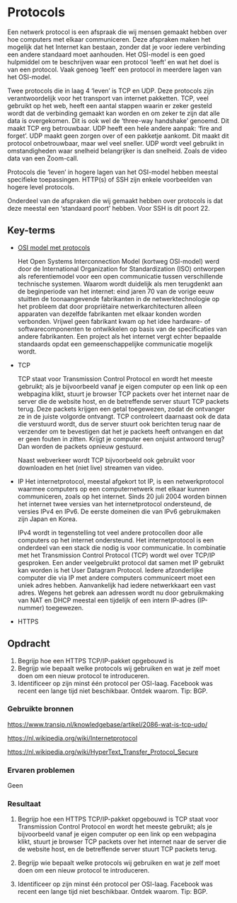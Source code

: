 # Protocols

Een netwerk protocol is een afspraak die wij mensen gemaakt hebben over hoe computers met elkaar communiceren. Deze afspraken maken het mogelijk dat het Internet kan bestaan, zonder dat je voor iedere verbinding een andere standaard moet aanhouden.
Het OSI-model is een goed hulpmiddel om te beschrijven waar een protocol ‘leeft’ en wat het doel is van een protocol. Vaak genoeg ‘leeft’ een protocol in meerdere lagen van het OSI-model.

Twee protocols die in laag 4 ‘leven’ is TCP en UDP. Deze protocols zijn verantwoordelijk voor het transport van internet pakketten. 
TCP, veel gebruikt op het web, heeft een aantal stappen waarin er zeker gesteld wordt dat de verbinding gemaakt kan worden en om zeker te zijn dat alle data is overgekomen. Dit is ook wel de ‘three-way handshake’ genoemd. Dit maakt TCP erg betrouwbaar.
UDP heeft een hele andere aanpak: ‘fire and forget’. UDP maakt geen zorgen over of een pakketje aankomt. Dit maakt dit protocol onbetrouwbaar, maar wel veel sneller. UDP wordt veel gebruikt in omstandigheden waar snelheid belangrijker is dan snelheid. Zoals de video data van een Zoom-call.

Protocols die ‘leven’ in hogere lagen van het OSI-model hebben meestal specifieke toepassingen. HTTP(s) of SSH zijn enkele voorbeelden van hogere level protocols.

Onderdeel van de afspraken die wij gemaakt hebben over protocols is dat deze meestal een ‘standaard poort’ hebben. Voor SSH is dit poort 22.

## Key-terms

- [OSI model met protocols](https://www.strato.nl/server/wat-is-het-osi-model/)

    Het Open Systems Interconnection Model (kortweg OSI-model) werd door de International Organization for Standardization (ISO) ontworpen als referentiemodel voor een open communicatie tussen verschillende technische systemen. Waarom wordt duidelijk als men terugdenkt aan de beginperiode van het internet: eind jaren 70 van de vorige eeuw stuitten de toonaangevende fabrikanten in de netwerktechnologie op het probleem dat door propriëtaire netwerkarchitecturen alleen apparaten van dezelfde fabrikanten met elkaar konden worden verbonden. Vrijwel geen fabrikant kwam op het idee hardware- of softwarecomponenten te ontwikkelen op basis van de specificaties van andere fabrikanten. Een project als het internet vergt echter bepaalde standaards opdat een gemeenschappelijke communicatie mogelijk wordt.

- TCP

    TCP staat voor Transmission Control Protocol en wordt het meeste gebruikt; als je bijvoorbeeld vanaf je eigen computer op een link op een webpagina klikt, stuurt je browser TCP packets over het internet naar de server die de website host, en de betreffende server stuurt TCP packets terug. Deze packets krijgen een getal toegewezen, zodat de ontvanger ze in de juiste volgorde ontvangt. TCP controleert daarnaast ook de data die verstuurd wordt, dus de server stuurt ook berichten terug naar de verzender om te bevestigen dat het je packets heeft ontvangen en dat er geen fouten in zitten. Krijgt je computer een onjuist antwoord terug? Dan worden de packets opnieuw gestuurd.

    Naast webverkeer wordt TCP bijvoorbeeld ook gebruikt voor downloaden en het (niet live) streamen van video.



- IP
    Het internetprotocol, meestal afgekort tot IP, is een netwerkprotocol waarmee computers op een computernetwerk met elkaar kunnen communiceren, zoals op het internet. Sinds 20 juli 2004 worden binnen het internet twee versies van het internetprotocol ondersteund, de versies IPv4 en IPv6. De eerste domeinen die van IPv6 gebruikmaken zijn Japan en Korea.

    IPv4 wordt in tegenstelling tot veel andere protocollen door alle computers op het internet ondersteund. Het internetprotocol is een onderdeel van een stack die nodig is voor communicatie. In combinatie met het Transmission Control Protocol (TCP) wordt wel over TCP/IP gesproken. Een ander veelgebruikt protocol dat samen met IP gebruikt kan worden is het User Datagram Protocol. Iedere afzonderlijke computer die via IP met andere computers communiceert moet een uniek adres hebben. Aanvankelijk had iedere netwerkkaart een vast adres. Wegens het gebrek aan adressen wordt nu door gebruikmaking van NAT en DHCP meestal een tijdelijk of een intern IP-adres (IP-nummer) toegewezen.

- HTTPS


## Opdracht

1. Begrijp hoe een HTTPS TCP/IP-pakket opgebouwd is
2. Begrijp wie bepaalt welke protocols wij gebruiken en wat je zelf moet doen om een  nieuw protocol te introduceren.
3. Identificeer op zijn minst één protocol per OSI-laag.
Facebook was recent een lange tijd niet beschikbaar. Ontdek waarom. Tip: BGP.

### Gebruikte bronnen

<https://www.transip.nl/knowledgebase/artikel/2086-wat-is-tcp-udp/>

<https://nl.wikipedia.org/wiki/Internetprotocol>

<https://nl.wikipedia.org/wiki/HyperText_Transfer_Protocol_Secure>

### Ervaren problemen

Geen

### Resultaat

1. Begrijp hoe een HTTPS TCP/IP-pakket opgebouwd is
    TCP staat voor Transmission Control Protocol en wordt het meeste gebruikt; als je bijvoorbeeld vanaf je eigen computer op een link op een webpagina klikt, stuurt je browser TCP packets over het internet naar de server die de website host, en de betreffende server stuurt TCP packets terug.

2. Begrijp wie bepaalt welke protocols wij gebruiken en wat je zelf moet doen om een  nieuw protocol te introduceren.
    

3. Identificeer op zijn minst één protocol per OSI-laag.
Facebook was recent een lange tijd niet beschikbaar. Ontdek waarom. Tip: BGP.